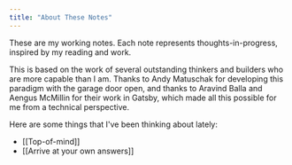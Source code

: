 ```yaml
---
title: "About These Notes"
---
```


These are my working notes. Each note represents thoughts-in-progress, inspired by my reading and work.

This is based on the work of several outstanding thinkers and builders who are more capable than I am. Thanks to Andy Matuschak for developing this paradigm with the garage door open, and thanks to Aravind Balla and Aengus McMillin for their work in Gatsby, which made all this possible for me from a technical perspective.

Here are some things that I've been thinking about lately:

- [[Top-of-mind]]
- [[Arrive at your own answers]]
